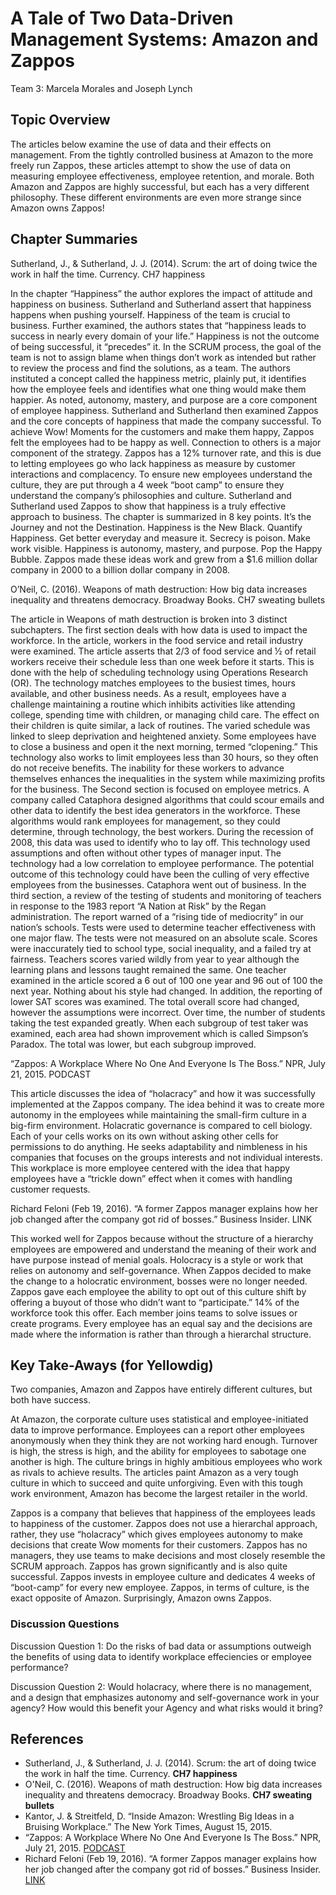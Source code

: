 # A Tale of Two Data-Driven Management Systems: Amazon and Zappos 

Team 3: Marcela Morales and Joseph Lynch


## Topic Overview
The articles below examine the use of data and their effects on management. From the tightly controlled business at Amazon to the more freely run Zappos, these articles attempt to show the use of data on measuring employee effectiveness, employee retention, and morale. Both Amazon and Zappos are highly successful, but each has a very different philosophy. These different environments are even more strange since Amazon owns Zappos!

## Chapter Summaries

Sutherland, J., & Sutherland, J. J. (2014). Scrum: the art of doing twice the work in half the time. Currency. CH7 happiness

In the chapter “Happiness” the author explores the impact of attitude and happiness on business. Sutherland and Sutherland assert that happiness happens when pushing yourself. Happiness of the team is crucial to business. Further examined, the authors states that “happiness leads to success in nearly every domain of your life.” Happiness is not the outcome of being successful, it “precedes” it. In the SCRUM process, the goal of the team is not to assign blame when things don’t work as intended but rather to review the process and find the solutions, as a team. The authors instituted a concept called the happiness metric, plainly put, it identifies how the employee feels and identifies what one thing would make them happier. As noted, autonomy, mastery, and purpose are a core component of employee happiness. Sutherland and Sutherland then examined Zappos and the core concepts of happiness that made the company successful. To achieve Wow! Moments for the customers and make them happy, Zappos felt the employees had to be happy as well. Connection to others is a major component of the strategy. Zappos has a 12% turnover rate, and this is due to letting employees go who lack happiness as measure by customer interactions and complacency. To ensure new employees understand the culture, they are put through a 4 week “boot camp” to ensure they understand the company’s philosophies and culture. Sutherland and Sutherland used Zappos to show that happiness is a truly effective approach to business. The chapter is summarized in 8 key points. It’s the Journey and not the Destination. Happiness is the New Black. Quantify Happiness. Get better everyday and measure it. Secrecy is poison. Make work visible. Happiness is autonomy, mastery, and purpose. Pop the Happy Bubble. Zappos made these ideas work and grew from a $1.6 million dollar company in 2000 to a billion dollar company in 2008.


O’Neil, C. (2016). Weapons of math destruction: How big data increases inequality and threatens democracy. Broadway Books. CH7 sweating bullets

The article in Weapons of math destruction is broken into 3 distinct subchapters. The first section deals with how data is used to impact the workforce. In the article, workers in the food service and retail industry were examined. The article asserts that 2/3 of food service and ½ of retail workers receive their schedule less than one week before it starts. This is done with the help of scheduling technology using Operations Research (OR). The technology matches employees to the busiest times, hours available, and other business needs. As a result, employees have a challenge maintaining a routine which inhibits activities like attending college, spending time with children, or managing child care. The effect on their children is quite similar, a lack of routines. The varied schedule was linked to sleep deprivation and heightened anxiety. Some employees have to close a business and open it the next morning, termed “clopening.” This technology also works to limit employees less than 30 hours, so they often do not receive benefits. The inability for these workers to advance themselves enhances the inequalities in the system while maximizing profits for the business. 
The Second section is focused on employee metrics. A company called Cataphora designed algorithms that could scour emails and other data to identify the best idea generators in the workforce. These algorithms would rank employees for management, so they could determine, through technology, the best workers. During the recession of 2008, this data was used to identify who to lay off. This technology used assumptions and often without other types of manager input. The technology had a low correlation to employee performance. The potential outcome of this technology could have been the culling of very effective employees from the businesses. Cataphora went out of business.
In the third section, a review of the testing of students and monitoring of teachers in response to the 1983 report “A Nation at Risk” by the Regan administration. The report warned of a “rising tide of mediocrity” in our nation’s schools. Tests were used to determine teacher effectiveness with one major flaw. The tests were not measured on an absolute scale. Scores were inaccurately tied to school type, social inequality, and a failed try at fairness. Teachers scores varied wildly from year to year although the learning plans and lessons taught remained the same. One teacher examined in the article scored a 6 out of 100 one year and 96 out of 100 the next year. Nothing about his style had changed. In addition, the reporting of lower SAT scores was examined. The total overall score had changed, however the assumptions were incorrect. Over time, the number of students taking the test expanded greatly. When each subgroup of test taker was examined, each area had shown improvement which is called Simpson’s Paradox. The total was lower, but each subgroup improved. 

“Zappos: A Workplace Where No One And Everyone Is The Boss.” NPR, July 21, 2015. PODCAST

This article discusses the idea of “holacracy” and how it was successfully implemented at the Zappos company. The idea behind it was to create more autonomy in the employees while maintaining the small-firm culture in a big-firm environment.  Holacratic governance is compared to cell biology. Each of your cells works on its own without asking other cells for permissions to do anything. He seeks adaptability and nimbleness in his companies that focuses on the groups interests and not individual interests. This workplace is more employee centered with the idea that happy employees have a “trickle down” effect when it comes with handling customer requests. 

Richard Feloni (Feb 19, 2016). “A former Zappos manager explains how her job changed after the company got rid of bosses.” Business Insider. LINK

This worked well for Zappos because without the structure of a hierarchy employees are empowered and understand the meaning of their work and have purpose instead of menial goals. Holocracy is a style or work that relies on autonomy and self-governance. When Zappos decided to make the change to a holocratic environment, bosses were no longer needed. Zappos gave each employee the ability to opt out of this culture shift by offering a buyout of those who didn’t want to “participate.” 14% of the workforce took this offer. Each member joins teams to solve issues or create programs. Every employee has an equal say and the decisions are made where the information is rather than through a hierarchal structure.  

## Key Take-Aways (for Yellowdig)
Two companies, Amazon and Zappos have entirely different cultures, but both have success. 

At Amazon, the corporate culture uses statistical and employee-initiated data to improve performance. Employees can a report other employees anonymously when they think they are not working hard enough. Turnover is high, the stress is high, and the ability for employees to sabotage one another is high.  The culture brings in highly ambitious employees who work as rivals to achieve results. The articles paint Amazon as a very tough culture in which to succeed and quite unforgiving. Even with this tough work environment, Amazon has become the largest retailer in the world. 

Zappos is a company that believes that happiness of the employees leads to happiness of the customer. Zappos does not use a hierarchal approach, rather, they use “holacracy” which gives employees autonomy to make decisions that create Wow moments for their customers. Zappos has no managers, they use teams to make decisions and most closely resemble the SCRUM approach. Zappos has grown significantly and is also quite successful.  Zappos invests in employee culture and dedicates 4 weeks of “boot-camp” for every new employee. Zappos, in terms of culture, is the exact opposite of Amazon. Surprisingly, Amazon owns Zappos.  


### Discussion Questions
Discussion Question 1: Do the risks of bad data or assumptions outweigh the benefits of using data to identify workplace effeciencies or employee performance?

Discussion Question 2: Would holacracy, where there is no management, and a design that emphasizes autonomy and self-governance work in your agency? How would this benefit your Agency and what risks would it bring?


## References

* Sutherland, J., & Sutherland, J. J. (2014). Scrum: the art of doing twice the work in half the time. Currency. **CH7 happiness**  
* O'Neil, C. (2016). Weapons of math destruction: How big data increases inequality and threatens democracy. Broadway Books. **CH7 sweating bullets**  
* Kantor, J. & Streitfeld, D. “Inside Amazon: Wrestling Big Ideas in a Bruising Workplace.” The New York Times, August 15, 2015.
* “Zappos: A Workplace Where No One And Everyone Is The Boss.” NPR, July 21, 2015. [ PODCAST ](https://www.npr.org/2015/07/21/421148128/zappos-a-workplace-where-no-one-and-everyone-is-the-boss)  
* Richard Feloni (Feb 19, 2016). “A former Zappos manager explains how her job changed after the company got rid of bosses.” Business Insider. [ LINK ](https://www.businessinsider.com/zappos-explains-how-her-job-radically-changed-after-switch-to-holacracy-2016-2)

